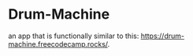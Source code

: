 # Drum-Machine
an app that is functionally similar to this: https://drum-machine.freecodecamp.rocks/.
